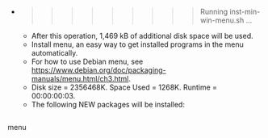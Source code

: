* >>>>>>>>> Running inst-min-win-menu.sh ...
  * After this operation, 1,469 kB of additional disk space will be used.
  * Install menu, an easy way to get installed programs in the menu automatically.
  * For how to use Debian menu, see https://www.debian.org/doc/packaging-manuals/menu.html/ch3.html.
  * Disk size = 2356468K. Space Used = 1268K. Runtime = 00:00:00:03.
  * The following NEW packages will be installed:
  ```bash
menu
  ```
